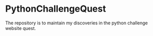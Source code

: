 PythonChallengeQuest
====================

The repository is to maintain my discoveries in the python challenge website quest. 
